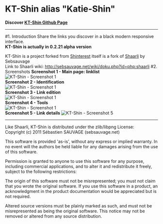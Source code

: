 # KT-Shin alias "Katie-Shin"  
**Discover [KT-Shin Github Page](https://xoran.github.io/KT-Shin/)**

---
#1. Introduction
Share the links you discover in a black modern responsive interface.  
**KT-Shin is actually in 0.2.21 alpha version**   

KT-Shin is a project forked from [Shinterest](https://github.com/broncowdd/Shinterest) itself is a fork of [Shaarli](https://github.com/sebsauvage/Shaarli ) by Sebsauvage  
Link to Shaarli wiki: http://sebsauvage.net/wiki/doku.php?id=php:shaarli 
#2. Screenshots
**Screenshot 1 - Main page: linklist**  
![KT-Shin - Screenshot 1](http://ktdev.info/software/kt-shin/screenshots/KT-Shin-screenshot-1.jpg "KT-Shin - Main Page :  linklist")  
**Screenshot 2 - Identification**  
![KT-Shin - Screenshot 1](http://ktdev.info/software/kt-shin/screenshots/KT-Shin-screenshot-2.jpg "KT-Shin - Identification")  
**Screenshot 3 - Link edition**  
![KT-Shin - Screenshot 1](http://ktdev.info/software/kt-shin/screenshots/KT-Shin-screenshot-3.jpg "KT-Shin - Link edition")  
**Screenshot 4 - Tools**  
![KT-Shin - Screenshot 1](http://ktdev.info/software/kt-shin/screenshots/KT-Shin-screenshot-4.jpg "KT-Shin - Tools")  
**Screenshot 5 - Link details** 
![KT-Shin - Screenshot 5](http://ktdev.info/software/kt-shin/screenshots/KT-Shin-screenshot-5.jpg "KT-Shin - Link details")  

------------------------------------------------------------------------------

Like Shaarli, KT-Shin is distributed under the zlib/libpng License:  
Copyright (c) 2011 Sébastien SAUVAGE (sebsauvage.net)

This software is provided 'as-is', without any express or implied warranty. 
In no event will the authors be held liable for any damages arising from the use of this software.

Permission is granted to anyone to use this software for any purpose, including commercial applications, and to alter it and 
redistribute it freely, subject to the following restrictions:

The origin of this software must not be misrepresented; you must not claim that you wrote the original software. 
If you use this software in a product, an acknowledgment in the product documentation would be appreciated but is not required.

Altered source versions must be plainly marked as such, and must not be misrepresented as being the original software.
This notice may not be removed or altered from any source distribution.